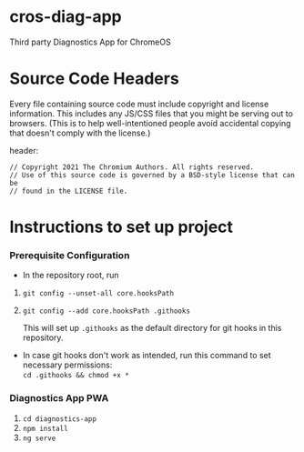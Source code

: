 # cros-diag-app
Third party Diagnostics App for ChromeOS

# Source Code Headers
Every file containing source code must include copyright and license information. This includes any JS/CSS files that you might be serving out to browsers. (This is to help well-intentioned people avoid accidental copying that doesn't comply with the license.)

header:
```
// Copyright 2021 The Chromium Authors. All rights reserved.
// Use of this source code is governed by a BSD-style license that can be
// found in the LICENSE file.
```
# Instructions to set up project

### Prerequisite Configuration

- In the repository root, run   
1. ```git config --unset-all core.hooksPath```
2. ```git config --add core.hooksPath .githooks```

    This will set up `.githooks` as the default directory for git hooks in this repository.

- In case git hooks don't work as intended, run this command to set necessary permissions:  
 `cd .githooks && chmod +x *`  

### Diagnostics App PWA

1. ```cd diagnostics-app```
2. ```npm install```
3. ```ng serve```
